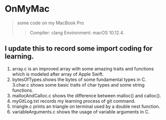 # OnMyMac
> some code on my MacBook Pro
>> Compiler: clang
>> Environment: macOS 10.12.4.   

## I update this to record some import coding for learning.  
1. array.c is an improved array with some amazing traits and functions which is modeled after array of Apple Swift.  
2. bytesOfTypes.shows the bytes of some fundamental types in C.  
3.char.c shows some basic traits of char types and some string functions.  
4. mallocAndCalloc.c shows the difference between malloc() and calloc().  
5. myGitLog.txt records my learning process of git command.  
6. triangle.c prints an triangle on terminal used by a double nest function.  
7. variableArguments.c shows the usage of variable arguments in C.

